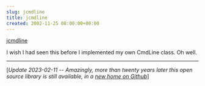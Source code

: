 ```yaml
---  
slug: jcmdline
title: jcmdline
created: 2002-11-25 08:00:00+00:00
---  
```

[jcmdline][1]

I wish I had seen this before I implemented my own CmdLine class. Oh well.

[1]: https://web.archive.org/web/20021212142847/http://client.visuallink.com/~lgl/projects/jcmdline/

---

[*Update 2023-02-11 -- Amazingly, more than twenty years later this open source library is still available, in a [new home on Github][2]*]

[2]: https://github.com/w1tebear/jcmdline